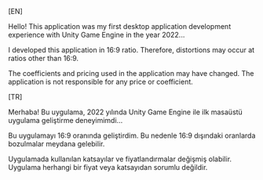 [EN]

Hello! This application was my first desktop application development experience with Unity Game Engine in the year 2022...

I developed this application in 16:9 ratio. Therefore, distortions may occur at ratios other than 16:9.

The coefficients and pricing used in the application may have changed. The application is not responsible for any price or coefficient.



[TR]

Merhaba! Bu uygulama, 2022 yılında Unity Game Engine ile ilk masaüstü uygulama geliştirme deneyimimdi...

Bu uygulamayı 16:9 oranında geliştirdim. Bu nedenle 16:9 dışındaki oranlarda bozulmalar meydana gelebilir.

Uygulamada kullanılan katsayılar ve fiyatlandırmalar değişmiş olabilir. Uygulama herhangi bir fiyat veya katsayıdan sorumlu değildir.

